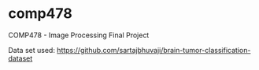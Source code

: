 # comp478
COMP478 - Image Processing Final Project

Data set used:  https://github.com/sartajbhuvaji/brain-tumor-classification-dataset 
